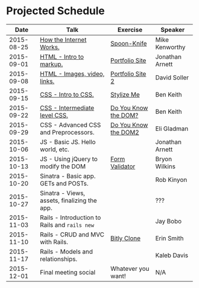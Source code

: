# Projected Schedule

| Date       | Talk                                                                                     | Exercise                                                          | Speaker           |
|------------|------------------------------------------------------------------------------------------|-------------------------------------------------------------------|-------------------|
| 2015-08-25 | [How the Internet Works.](https://goo.gl/ZMyDFT)                                         | [Spoon-Knife](https://github.com/CWDG/Spoon-Knife)                | Mike Kenworthy    |
| 2015-09-01 | [HTML - Intro to markup.](https://github.com/j3rn/j3rn.github.io)                        | [Portfolio Site](https://github.com/CWDG/portfolio-site)          | Jonathan Arnett   |
| 2015-09-08 | [HTML - Images, video, links.](https://github.com/3ygun/portfolio-site-2)                | [Portfolio Site 2](https://github.com/CWDG/portfolio-site-2)      | David Soller      |
| 2015-09-15 | [CSS - Intro to CSS.](https://benlk.github.io/cwdg-talk/intro-css.html)                  | [Stylize Me](https://github.com/CWDG/stylize-me)                  | Ben Keith         |
| 2015-09-22 | [CSS - Intermediate level CSS.](https://benlk.github.io/cwdg-talk/intermediate-css.html) | [Do You Know the DOM?](https://github.com/CWDG/DoYouKnowTheDOM)   | Ben Keith         |
| 2015-09-29 | CSS - Advanced CSS and Preprocessors.                                                    | [Do You Know the DOM2](https://github.com/CWDG/DoYouKnowTheDom2)  | Eli Gladman       |
| 2015-10-06 | JS - Basic JS. Hello world, etc.                                                         |                                                                   | Jonathan Arnett   |
| 2015-10-13 | JS - Using jQuery to modify the DOM                                                      | [Form Validator](https://github.com/CWDG/FormValidator)           | Bryon Wilkins     |
| 2015-10-20 | Sinatra - Basic app. GETs and POSTs.                                                     |                                                                   | Rob Kinyon        |
| 2015-10-27 | Sinatra - Views, assets, finalizing the app.                                             |                                                                   | ???               |
| 2015-11-03 | Rails - Introduction to Rails and `rails new`                                            |                                                                   | Jay Bobo          |
| 2015-11-10 | Rails - CRUD and MVC with Rails.                                                         | [Bitly Clone](https://github.com/CWDG/BitlyClone)                 | Erin Smith        |
| 2015-11-17 | Rails - Models and relationships.                                                        |                                                                   | Kaleb Davis       |
| 2015-12-01 | Final meeting social                                                                     | Whatever you want!                                                | N/A               |
